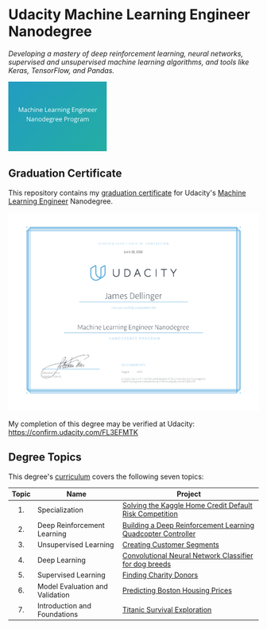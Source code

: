 # Udacity Machine Learning Engineer Nanodegree
*Developing a mastery of deep reinforcement learning, neural networks, supervised and unsupervised machine learning algorithms, and tools like Keras, TensorFlow, and Pandas.*

<img src="https://github.com/jamesdellinger/machine_learning_nanodegree_graduation_certificate/blob/master/mlndlogo.png" height="140">

## Graduation Certificate
This repository contains my [graduation certificate](https://github.com/jamesdellinger/machine_learning_nanodegree_graduation_certificate/blob/master/machine_learning_engineer_nanodegree_graduation_certificate_james_dellinger.pdf) for Udacity's [Machine Learning Engineer](https://www.udacity.com/course/machine-learning-engineer-nanodegree--nd009t) Nanodegree.

<img src="https://github.com/jamesdellinger/machine_learning_nanodegree_graduation_certificate/blob/master/machine_learning_engineer_nanodegree_graduation_certificate_james_dellinger.png" alt="Machine Learning Engineer Nanodegree Certificate" height="400" >

My completion of this degree may be verified at Udacity: https://confirm.udacity.com/FL3EFMTK

## Degree Topics
This degree's [curriculum](https://github.com/jamesdellinger/machine_learning_nanodegree_graduation_certificate/blob/master/syllabus_udacity_machine_learning_engineer_nanodegree.pdf) covers the following seven topics:

| Topic | Name | Project |
|:-----:|------|---------|
| 1.    | Specialization | [Solving the Kaggle Home Credit Default Risk Competition](https://github.com/jamesdellinger/machine_learning_nanodegree_capstone_project) |
| 2.    | Deep Reinforcement Learning | [Building a Deep Reinforcement Learning Quadcopter Controller](https://github.com/jamesdellinger/machine_learning_nanodegree_Quadcopter_RL_project) |
| 3. | Unsupervised Learning | [Creating Customer Segments](https://github.com/jamesdellinger/machine_learning_nanodegree_customer_segments_project) |
| 4. | Deep Learning | [Convolutional Neural Network Classifier for dog breeds](https://github.com/jamesdellinger/machine_learning_nanodegree_dog_project) |
| 5. | Supervised Learning | [Finding Charity Donors](https://github.com/jamesdellinger/machine_learning_nanodegree_finding_donors_project) |
| 6. | Model Evaluation and Validation | [Predicting Boston Housing Prices](https://github.com/jamesdellinger/machine_learning_nanodegree_boston_housing_project) |
| 7. | Introduction and Foundations | [Titanic Survival Exploration](https://github.com/jamesdellinger/machine_learning_nanodegree_titanic_practice_project) |
